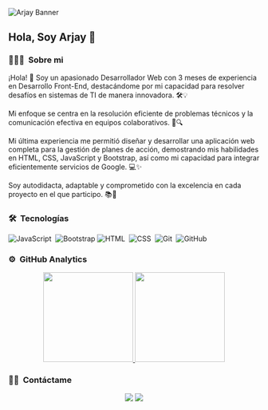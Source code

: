 ![Arjay Banner](https://github.com/arjay-layn/arjay-layn/assets/149443470/4526a5f4-4d8b-4861-a5f5-1ca595aa54d1)

<h2>Hola, Soy Arjay 👋</h2>

### 👨🏻‍💻 &nbsp;Sobre mi

¡Hola! 👋 Soy un apasionado Desarrollador Web con 3 meses de experiencia en Desarrollo Front-End, destacándome por mi capacidad para resolver desafíos en sistemas de TI de manera innovadora. 🛠️💡

Mi enfoque se centra en la resolución eficiente de problemas técnicos y la comunicación efectiva en equipos colaborativos. 🤝🔍

Mi última experiencia me permitió diseñar y desarrollar una aplicación web completa para la gestión de planes de acción, demostrando mis habilidades en HTML, CSS, JavaScript y Bootstrap, así como mi capacidad para integrar eficientemente servicios de Google. 💻✨

Soy autodidacta, adaptable y comprometido con la excelencia en cada proyecto en el que participo. 📚🎯

### 🛠 &nbsp;Tecnologías
![JavaScript](https://img.shields.io/badge/-JavaScript-05122A?style=flat&logo=javascript)&nbsp;
![Bootstrap](https://img.shields.io/badge/-Bootstrap-05122A?style=flat&logo=bootstrap&logoColor=563D7C)
![HTML](https://img.shields.io/badge/-HTML-05122A?style=flat&logo=HTML5)&nbsp;
![CSS](https://img.shields.io/badge/-CSS-05122A?style=flat&logo=CSS3&logoColor=1572B6)&nbsp;
![Git](https://img.shields.io/badge/-Git-05122A?style=flat&logo=git)&nbsp;
![GitHub](https://img.shields.io/badge/-GitHub-05122A?style=flat&logo=github)&nbsp;

### ⚙️ &nbsp;GitHub Analytics

<p align="center">
<a href="https://github.com/AVS1508">
  <img height="180em" src="https://github-readme-stats-eight-theta.vercel.app/api?username=arjay-layn&show_icons=true&theme=algolia&include_all_commits=true&count_private=true"/>
  <img height="180em" src="https://github-readme-stats-eight-theta.vercel.app/api/top-langs/?username=arjay-layn&layout=compact&langs_count=8&theme=algolia"/>
</a>
</p>

### 🤝🏻 &nbsp;Contáctame

<p align="center">
<a href="https://www.linkedin.com/in/arjay-layn/"><img src="https://img.shields.io/badge/-Aditya%20Vikram%20Singh-0077B5?style=flat&logo=Linkedin&logoColor=white"/></a>
<a href="mailto:arjay.layn@gmail.com"><img src="https://img.shields.io/badge/-avsingh@umass.edu-D14836?style=flat&logo=Gmail&logoColor=white"/></a>
</p>
